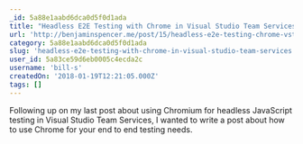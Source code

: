 ```yaml
---
_id: 5a88e1aabd6dca0d5f0d1ada
title: "Headless E2E Testing with Chrome in Visual Studio Team Services"
url: 'http://benjaminspencer.me/post/15/headless-e2e-testing-chrome-vsts'
category: 5a88e1aabd6dca0d5f0d1ada
slug: 'headless-e2e-testing-with-chrome-in-visual-studio-team-services'
user_id: 5a83ce59d6eb0005c4ecda2c
username: 'bill-s'
createdOn: '2018-01-19T12:21:05.000Z'
tags: []
---
```


Following up on my last post about using Chromium for headless JavaScript testing in Visual Studio Team Services, I wanted to write a post about how to use Chrome for your end to end testing needs.
